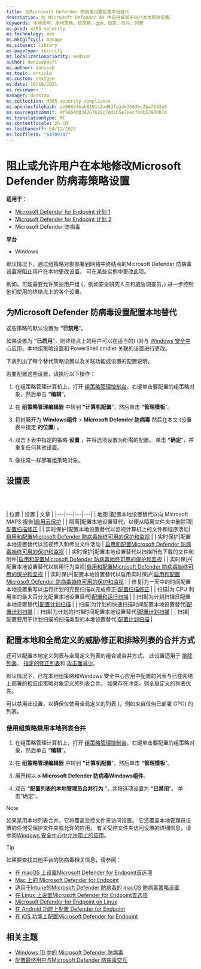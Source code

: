 ```yaml
---
title: 为Microsoft Defender 防病毒设置配置本地替代
description: 在 Microsoft Defender AV 中启用或禁用用户本地更改设置。
keywords: 本地重写、本地策略、组策略、gpo、锁定、合并、列表
ms.prod: m365-security
ms.technology: mde
ms.mktglfcycl: manage
ms.sitesec: library
ms.pagetype: security
ms.localizationpriority: medium
author: denisebmsft
ms.author: deniseb
ms.topic: article
ms.custom: nextgen
ms.date: 10/18/2021
ms.reviewer: ''
manager: dansimp
ms.collection: M365-security-compliance
ms.openlocfilehash: ae90694bab8191c2ad83fa1de7563bc2ba7643e8
ms.sourcegitcommit: 4f56b4b034267b28c7dd165e78ecfb4b5390087d
ms.translationtype: MT
ms.contentlocale: zh-CN
ms.lasthandoff: 04/12/2022
ms.locfileid: "64789747"
---
```

# <a name="prevent-or-allow-users-to-locally-modify-microsoft-defender-antivirus-policy-settings"></a>阻止或允许用户在本地修改Microsoft Defender 防病毒策略设置


**适用于：**

- [Microsoft Defender for Endpoint 计划 1](https://go.microsoft.com/fwlink/p/?linkid=2154037)
- [Microsoft Defender for Endpoint 计划 2](https://go.microsoft.com/fwlink/p/?linkid=2154037)
- Microsoft Defender 防病毒

**平台**
- Windows

默认情况下，通过组策略对象部署到网络中终结点的Microsoft Defender 防病毒设置将阻止用户在本地更改设置。 可在某些实例中更改此项。

例如，可能需要允许某些用户组 (，例如安全研究人员和威胁调查员，) 进一步控制他们使用的终结点上的各个设置。

## <a name="configure-local-overrides-for-microsoft-defender-antivirus-settings"></a>为Microsoft Defender 防病毒设置配置本地替代

这些策略的默认设置为 **“已禁用**”。

如果设置为 **“已启用**”，则终结点上的用户可以在适当的)  (对与 [Windows 安全中心](microsoft-defender-security-center-antivirus.md)应用、本地组策略设置和 PowerShell cmdlet 关联的设置进行更改。

下表列出了每个替代策略设置以及关联功能或设置的配置说明。

若要配置这些设置，请执行以下操作：

1. 在组策略管理计算机上，打开 [组策略管理控制台](/previous-versions/windows/it-pro/windows-server-2008-R2-and-2008/cc731212(v=ws.11))，右键单击要配置的组策略对象，然后单击 **“编辑**”。

2. 在 **组策略管理编辑器** 中转到 **“计算机配置**”，然后单击 **“管理模板**”。

3. 将树展开为 **Windows组件** > **Microsoft Defender 防病毒** 然后在本文 (设置表中指定 **的位置**) 。

4. 双击下表中指定的策略 **设置** ，并将选项设置为所需的配置。 单击 **“确定**”，并重复任何其他设置。

5. 像往常一样部署组策略对象。

## <a name="table-of-settings"></a>设置表

<br/><br/>

| 位置 | 设置 | 文章 |
|---|---|---|---|
| 地图 |配置本地设置替代以向 Microsoft MAPS 报告|[启用云保护](enable-cloud-protection-microsoft-defender-antivirus.md) |
| 隔离|配置本地设置替代，以便从隔离文件夹中删除项|[配置扫描修正](configure-remediation-microsoft-defender-antivirus.md) |
| 实时保护|配置本地设置替代以监视计算机上的文件和程序活动|[启用和配置Microsoft Defender 防病毒始终可用的保护和监视](configure-real-time-protection-microsoft-defender-antivirus.md) |
| 实时保护|配置本地设置替代以监视传入和传出文件活动 | [启用和配置Microsoft Defender 防病毒始终可用的保护和监视](configure-real-time-protection-microsoft-defender-antivirus.md) |
| 实时保护|配置本地设置替代以扫描所有下载的文件和附件|[启用和配置Microsoft Defender 防病毒始终可用的保护和监视](configure-real-time-protection-microsoft-defender-antivirus.md) |
| 实时保护|配置本地设置替代以启用行为监视|[启用和配置Microsoft Defender 防病毒始终可用的保护和监视](configure-real-time-protection-microsoft-defender-antivirus.md) |
| 实时保护|配置本地设置替代以启用实时保护|[启用和配置Microsoft Defender 防病毒始终可用的保护和监视](configure-real-time-protection-microsoft-defender-antivirus.md) |
| 修复|为一天中的时间配置本地设置重写以运行计划的完整扫描以完成修正|[配置扫描修正](configure-remediation-microsoft-defender-antivirus.md) |
| 扫描|为 CPU 利用率的最大百分比配置本地设置替代|[配置和运行扫描](run-scan-microsoft-defender-antivirus.md) |
| 扫描|为计划扫描日配置本地设置替代|[配置计划扫描](scheduled-catch-up-scans-microsoft-defender-antivirus.md) |
| 扫描|为计划的快速扫描时间配置本地设置替代|[配置计划扫描](scheduled-catch-up-scans-microsoft-defender-antivirus.md) |
| 扫描|为计划的扫描时间配置本地设置替代|[配置计划扫描](scheduled-catch-up-scans-microsoft-defender-antivirus.md) |
| 扫描|配置要用于计划扫描的扫描类型的本地设置替代|[配置计划扫描](scheduled-catch-up-scans-microsoft-defender-antivirus.md) |

<a id="merge-lists"></a>

## <a name="configure-how-locally-and-globally-defined-threat-remediation-and-exclusions-lists-are-merged"></a>配置本地和全局定义的威胁修正和排除列表的合并方式

还可以配置本地定义列表与全局定义列表的组合或合并方式。 此设置适用于 [排除列表](configure-exclusions-microsoft-defender-antivirus.md)、 [指定的修正列表](configure-remediation-microsoft-defender-antivirus.md)和 [攻击面减少](/windows/security/threat-protection/microsoft-defender-atp/attack-surface-reduction)。

默认情况下，已在本地组策略和Windows 安全中心应用中配置的列表与已在网络上部署的相应组策略对象定义的列表合并。 如果存在冲突，则全局定义的列表优先。

可以禁用此设置，以确保仅使用全局定义的列表 (，例如来自任何已部署 GPO) 的列表。

### <a name="use-group-policy-to-disable-local-list-merging"></a>使用组策略禁用本地列表合并

1. 在组策略管理计算机上，打开 [组策略管理控制台](/previous-versions/windows/it-pro/windows-server-2008-R2-and-2008/cc731212(v=ws.11))，右键单击要配置的组策略对象，然后单击 **“编辑**”。

2. 在 **组策略管理编辑器** 中转到 **“计算机配置**”，然后单击 **“管理模板**”。

3. 展开树以 **> Microsoft Defender 防病毒Windows组件**。

4. 双击 **“配置列表的本地管理员合并行为** ”，并将选项设置为 **“已禁用**”。 单击“确定”。

> [!NOTE]
> 如果禁用本地列表合并，它将覆盖受控文件夹访问设置。 它还覆盖本地管理员设置的任何受保护文件夹或允许的应用。 有关受控文件夹访问设置的详细信息，请参阅[Windows 安全中心中允许阻止的应用](https://support.microsoft.com/help/4046851/windows-10-allow-blocked-app-windows-security)。

> [!TIP]
> 如果要查找其他平台的防病毒相关信息，请参阅：
> - [在 macOS 上设置Microsoft Defender for Endpoint首选项](mac-preferences.md)
> - [Mac 上的 Microsoft Defender for Endpoint](microsoft-defender-endpoint-mac.md)
> - [适用于Intune的Microsoft Defender 防病毒的 macOS 防病毒策略设置](/mem/intune/protect/antivirus-microsoft-defender-settings-macos)
> - [在 Linux 上设置Microsoft Defender for Endpoint首选项](linux-preferences.md)
> - [Microsoft Defender for Endpoint on Linux](microsoft-defender-endpoint-linux.md)
> - [在 Android 功能上配置 Defender for Endpoint](android-configure.md)
> - [在 iOS 功能上配置Microsoft Defender for Endpoint](ios-configure-features.md)

## <a name="related-topics"></a>相关主题

- [Windows 10 中的 Microsoft Defender 防病毒](microsoft-defender-antivirus-in-windows-10.md)
- [配置最终用户与Microsoft Defender 防病毒交互](configure-end-user-interaction-microsoft-defender-antivirus.md)
